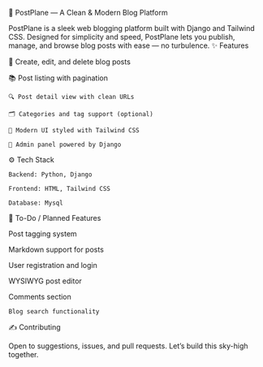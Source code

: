 🛫 PostPlane — A Clean & Modern Blog Platform

PostPlane is a sleek web blogging platform built with Django and Tailwind CSS. Designed for simplicity and speed, PostPlane lets you publish, manage, and browse blog posts with ease — no turbulence.
✨ Features

   📝 Create, edit, and delete blog posts

   📚 Post listing with pagination

    🔍 Post detail view with clean URLs

    🗂️ Categories and tag support (optional)

    🌙 Modern UI styled with Tailwind CSS

    🔐 Admin panel powered by Django

⚙️ Tech Stack

    Backend: Python, Django

    Frontend: HTML, Tailwind CSS

    Database: Mysql


📌 To-Do / Planned Features

Post tagging system

Markdown support for posts

User registration and login

WYSIWYG post editor

Comments section

    Blog search functionality

✍️ Contributing

Open to suggestions, issues, and pull requests. Let’s build this sky-high together.
